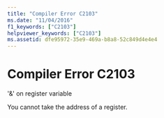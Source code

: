 ```yaml
---
title: "Compiler Error C2103"
ms.date: "11/04/2016"
f1_keywords: ["C2103"]
helpviewer_keywords: ["C2103"]
ms.assetid: dfe95972-35e9-469a-b8a8-52c849d4e4e4
---
```

# Compiler Error C2103

'&' on register variable

You cannot take the address of a register.
